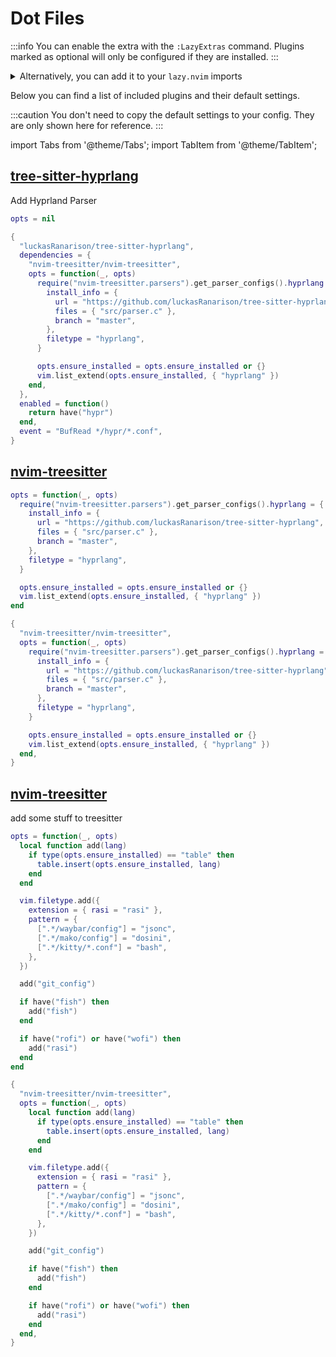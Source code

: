 # Dot Files

<!-- plugins:start -->

:::info
You can enable the extra with the `:LazyExtras` command.
Plugins marked as optional will only be configured if they are installed.
:::

<details>
<summary>Alternatively, you can add it to your <code>lazy.nvim</code> imports</summary>

```lua title="lua/config/lazy.lua" {4}
require("lazy").setup({
  spec = {
    { "LazyVim/LazyVim", import = "lazyvim.plugins" },
    { import = "lazyvim.plugins.extras.util.dot" },
    { import = "plugins" },
  },
})
```

</details>

Below you can find a list of included plugins and their default settings.

:::caution
You don't need to copy the default settings to your config.
They are only shown here for reference.
:::

import Tabs from '@theme/Tabs';
import TabItem from '@theme/TabItem';

## [tree-sitter-hyprlang](https://github.com/luckasRanarison/tree-sitter-hyprlang)

 Add Hyprland Parser


<Tabs>

<TabItem value="opts" label="Options">

```lua
opts = nil
```

</TabItem>


<TabItem value="code" label="Full Spec">

```lua
{
  "luckasRanarison/tree-sitter-hyprlang",
  dependencies = {
    "nvim-treesitter/nvim-treesitter",
    opts = function(_, opts)
      require("nvim-treesitter.parsers").get_parser_configs().hyprlang = {
        install_info = {
          url = "https://github.com/luckasRanarison/tree-sitter-hyprlang",
          files = { "src/parser.c" },
          branch = "master",
        },
        filetype = "hyprlang",
      }

      opts.ensure_installed = opts.ensure_installed or {}
      vim.list_extend(opts.ensure_installed, { "hyprlang" })
    end,
  },
  enabled = function()
    return have("hypr")
  end,
  event = "BufRead */hypr/*.conf",
}
```

</TabItem>

</Tabs>

## [nvim-treesitter](https://github.com/nvim-treesitter/nvim-treesitter)

<Tabs>

<TabItem value="opts" label="Options">

```lua
opts = function(_, opts)
  require("nvim-treesitter.parsers").get_parser_configs().hyprlang = {
    install_info = {
      url = "https://github.com/luckasRanarison/tree-sitter-hyprlang",
      files = { "src/parser.c" },
      branch = "master",
    },
    filetype = "hyprlang",
  }

  opts.ensure_installed = opts.ensure_installed or {}
  vim.list_extend(opts.ensure_installed, { "hyprlang" })
end
```

</TabItem>


<TabItem value="code" label="Full Spec">

```lua
{
  "nvim-treesitter/nvim-treesitter",
  opts = function(_, opts)
    require("nvim-treesitter.parsers").get_parser_configs().hyprlang = {
      install_info = {
        url = "https://github.com/luckasRanarison/tree-sitter-hyprlang",
        files = { "src/parser.c" },
        branch = "master",
      },
      filetype = "hyprlang",
    }

    opts.ensure_installed = opts.ensure_installed or {}
    vim.list_extend(opts.ensure_installed, { "hyprlang" })
  end,
}
```

</TabItem>

</Tabs>

## [nvim-treesitter](https://github.com/nvim-treesitter/nvim-treesitter)

 add some stuff to treesitter


<Tabs>

<TabItem value="opts" label="Options">

```lua
opts = function(_, opts)
  local function add(lang)
    if type(opts.ensure_installed) == "table" then
      table.insert(opts.ensure_installed, lang)
    end
  end

  vim.filetype.add({
    extension = { rasi = "rasi" },
    pattern = {
      [".*/waybar/config"] = "jsonc",
      [".*/mako/config"] = "dosini",
      [".*/kitty/*.conf"] = "bash",
    },
  })

  add("git_config")

  if have("fish") then
    add("fish")
  end

  if have("rofi") or have("wofi") then
    add("rasi")
  end
end
```

</TabItem>


<TabItem value="code" label="Full Spec">

```lua
{
  "nvim-treesitter/nvim-treesitter",
  opts = function(_, opts)
    local function add(lang)
      if type(opts.ensure_installed) == "table" then
        table.insert(opts.ensure_installed, lang)
      end
    end

    vim.filetype.add({
      extension = { rasi = "rasi" },
      pattern = {
        [".*/waybar/config"] = "jsonc",
        [".*/mako/config"] = "dosini",
        [".*/kitty/*.conf"] = "bash",
      },
    })

    add("git_config")

    if have("fish") then
      add("fish")
    end

    if have("rofi") or have("wofi") then
      add("rasi")
    end
  end,
}
```

</TabItem>

</Tabs>

<!-- plugins:end -->

